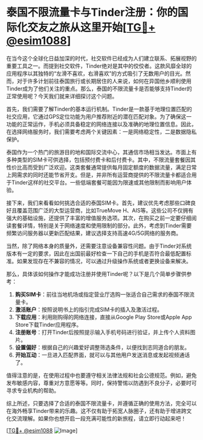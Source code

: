 # 泰国不限流量卡与Tinder注册：你的国际化交友之旅从这里开始[[TG💪+ @esim1088](https://t.me/s/esim1088)]

在当今这个全球化日益加深的时代，社交软件已经成为人们建立联系、拓展视野的重要工具之一。而提到社交软件，Tinder绝对是其中的佼佼者。这款风靡全球的应用程序以其独特的“左滑不喜欢，右滑喜欢”的方式吸引了无数用户的目光。然而，对于许多计划前往泰国旅行或长期居住的人来说，如何在异国他乡顺利使用Tinder成为了他们关注的重点。那么，泰国的不限流量卡是否能够支持Tinder的正常使用呢？今天我们就来详细探讨这个问题。

首先，我们需要了解Tinder的基本运行机制。Tinder是一款基于地理位置匹配的社交应用，它通过GPS定位功能为用户推荐附近的潜在匹配对象。为了确保这一功能的正常运作，手机必须具备稳定的网络连接以及准确的地理位置信息。因此，在选择网络服务时，我们需要考虑两个关键因素：一是网络稳定性，二是数据隐私保护。

泰国作为一个热门的旅游目的地和国际交流中心，其通信市场相当发达。市面上有多种类型的SIM卡可供选择，包括预付费卡和后付费卡。其中，不限流量套餐因其性价比高而受到广泛欢迎。这类套餐通常提供每月固定额度的数据流量，满足日常上网需求的同时还能节省开支。但是，并非所有运营商提供的不限流量卡都适合用于Tinder这样的社交平台。一些低端套餐可能因为限速或其他限制而影响用户体验。

接下来，我们来看看如何挑选合适的泰国SIM卡。首先，建议优先考虑那些口碑良好且覆盖范围广泛的大型运营商，比如TrueMove H、AIS等。这些公司不仅拥有强大的基础设施，还提供了丰富的增值服务选项。其次，在购买之前一定要仔细阅读套餐详情，特别是关于网络速度和使用限制的部分。此外，考虑到Tinder需要频繁访问服务器以更新匹配结果，建议选择支持高速4G/5G网络的服务商。

当然，除了网络本身的质量外，还需要注意设备兼容性问题。由于Tinder对系统版本有一定的要求，因此在出国前最好检查一下自己的手机是否符合最低配置标准。如果发现存在不兼容的情况，可以通过升级操作系统或者更换设备来解决。

那么，具体该如何操作才能成功注册并使用Tinder呢？以下是几个简单步骤供参考：

1. **购买SIM卡**：前往当地机场或指定营业厅选购一张适合自己需求的泰国不限流量卡。
2. **激活账户**：按照说明书上的指引完成SIM卡的插入及激活过程。
3. **下载应用**：利用刚购得的网络连接，直接从Google Play Store或Apple App Store下载Tinder应用程序。
4. **注册账号**：打开Tinder后按照提示输入手机号码进行验证，并上传个人资料图片。
5. **设置偏好**：根据自己的兴趣爱好调整筛选条件，以便找到志同道合的朋友。
6. **开始互动**：一旦进入匹配界面，就可以与其他用户发送消息或发起视频通话了。

值得注意的是，在使用过程中也要遵守相关法律法规和社会公德规范。例如，避免发布敏感内容，尊重对方意愿等等。同时，保持警惕以防遇到不良分子，必要时可寻求专业机构的帮助。

综上所述，只要选择了合适的泰国不限流量卡，并遵循正确的使用方法，完全可以在海外畅享Tinder带来的乐趣。这不仅有助于拓宽人脉圈子，还有助于增进跨文化交流理解。如果你也想开启一段充满可能性的新旅程，请立即行动起来吧！

[[TG💪+ @esim1088](https://t.me/s/esim1088) ![Image](https://i.postimg.cc/4NQfJmqS/Snipaste-2025-05-13-00-14-12.png)]